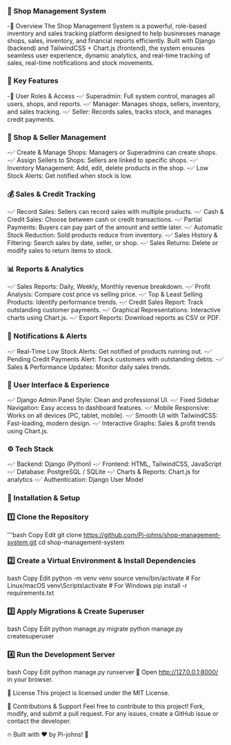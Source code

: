 
### 🏪 Shop Management System
-📌 Overview
The Shop Management System is a powerful, role-based inventory and sales tracking platform designed to help businesses manage shops, sales, inventory, and financial reports efficiently. Built with Django (backend) and TailwindCSS + Chart.js (frontend), the system ensures seamless user experience, dynamic analytics, and real-time tracking of sales, real-time notifications and stock movements.

### 🚀 Key Features
-🔹 User Roles & Access
-✅ Superadmin: Full system control, manages all users, shops, and reports.
-✅ Manager: Manages shops, sellers, inventory, and sales tracking.
-✅ Seller: Records sales, tracks stock, and manages credit payments.

### 🛒 Shop & Seller Management
-✅ Create & Manage Shops: Managers or Superadmins can create shops.
-✅ Assign Sellers to Shops: Sellers are linked to specific shops.
-✅ Inventory Management: Add, edit, delete products in the shop.
-✅ Low Stock Alerts: Get notified when stock is low.

### 💰 Sales & Credit Tracking
-✅ Record Sales: Sellers can record sales with multiple products.
-✅ Cash & Credit Sales: Choose between cash or credit transactions.
-✅ Partial Payments: Buyers can pay part of the amount and settle later.
-✅ Automatic Stock Reduction: Sold products reduce from inventory.
-✅ Sales History & Filtering: Search sales by date, seller, or shop.
-✅ Sales Returns: Delete or modify sales to return items to stock.

### 📊 Reports & Analytics
-✅ Sales Reports: Daily, Weekly, Monthly revenue breakdown.
-✅ Profit Analysis: Compare cost price vs selling price.
-✅ Top & Least Selling Products: Identify performance trends.
-✅ Credit Sales Report: Track outstanding customer payments.
-✅ Graphical Representations: Interactive charts using Chart.js.
-✅ Export Reports: Download reports as CSV or PDF.

### 🔔 Notifications & Alerts
-✅ Real-Time Low Stock Alerts: Get notified of products running out.
-✅ Pending Credit Payments Alert: Track customers with outstanding debts.
-✅ Sales & Performance Updates: Monitor daily sales trends.

### 🎨 User Interface & Experience
-✅ Django Admin Panel Style: Clean and professional UI.
-✅ Fixed Sidebar Navigation: Easy access to dashboard features.
-✅ Mobile Responsive: Works on all devices (PC, tablet, mobile).
-✅ Smooth UI with TailwindCSS: Fast-loading, modern design.
-✅ Interactive Graphs: Sales & profit trends using Chart.js.

### ⚙️ Tech Stack
-✅ Backend: Django (Python)
-✅ Frontend: HTML, TailwindCSS, JavaScript
-✅ Database: PostgreSQL / SQLite
-✅ Charts & Reports: Chart.js for analytics
-✅ Authentication: Django User Model



### 🔧 Installation & Setup
###  1️⃣ Clone the Repository
'''bash
Copy
Edit
git clone https://github.com/Pi-johns/shop-management-system.git
cd shop-management-system
### 2️⃣ Create a Virtual Environment & Install Dependencies
bash
Copy
Edit
python -m venv venv
source venv/bin/activate  # For Linux/macOS
venv\Scripts\activate  # For Windows
pip install -r requirements.txt
### 3️⃣ Apply Migrations & Create Superuser
bash
Copy
Edit
python manage.py migrate
python manage.py createsuperuser
### 4️⃣ Run the Development Server
bash
Copy
Edit
python manage.py runserver
🔗 Open http://127.0.0.1:8000/ in your browser.

📜 License
This project is licensed under the MIT License.

🤝 Contributions & Support
Feel free to contribute to this project! Fork, modify, and submit a pull request.
For any issues, create a GitHub issue or contact the developer.

🔥 Built with ❤️ by Pi-johns! 🚀
